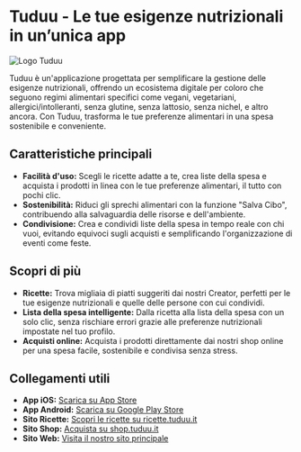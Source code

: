 # Tuduu - Le tue esigenze nutrizionali in un’unica app

![Logo Tuduu](https://tuduu.it/wp-content/uploads/elementor/thumbs/TUDUU_logo_1000x375-q6zanrzr55wfw2zjm3903vej43zlcjtrhjwvjwwqfw.png)

Tuduu è un'applicazione progettata per semplificare la gestione delle esigenze nutrizionali, offrendo un ecosistema digitale per coloro che seguono regimi alimentari specifici come vegani, vegetariani, allergici/intolleranti, senza glutine, senza lattosio, senza nichel, e altro ancora. Con Tuduu, trasforma le tue preferenze alimentari in una spesa sostenibile e conveniente.

## Caratteristiche principali

- **Facilità d'uso:** Scegli le ricette adatte a te, crea liste della spesa e acquista i prodotti in linea con le tue preferenze alimentari, il tutto con pochi clic.
- **Sostenibilità:** Riduci gli sprechi alimentari con la funzione "Salva Cibo", contribuendo alla salvaguardia delle risorse e dell'ambiente.
- **Condivisione:** Crea e condividi liste della spesa in tempo reale con chi vuoi, evitando equivoci sugli acquisti e semplificando l'organizzazione di eventi come feste.

## Scopri di più

- **Ricette:** Trova migliaia di piatti suggeriti dai nostri Creator, perfetti per le tue esigenze nutrizionali e quelle delle persone con cui condividi.
- **Lista della spesa intelligente:** Dalla ricetta alla lista della spesa con un solo clic, senza rischiare errori grazie alle preferenze nutrizionali impostate nel tuo profilo.
- **Acquisti online:** Acquista i prodotti direttamente dai nostri shop online per una spesa facile, sostenibile e condivisa senza stress.

## Collegamenti utili

- **App iOS:** [Scarica su App Store](https://apps.apple.com/it/app/shoppaid-lista-della-spesa/id1610562240)
- **App Android:** [Scarica su Google Play Store](https://play.google.com/store/apps/details?id=com.shoppaid.shoppaid&hl=it&gl=it)
- **Sito Ricette:** [Scopri le ricette su ricette.tuduu.it](https://ricette.tuduu.it/)
- **Sito Shop:** [Acquista su shop.tuduu.it](https://shop.tuduu.it/)
- **Sito Web:** [Visita il nostro sito principale](https://tuduu.it)
